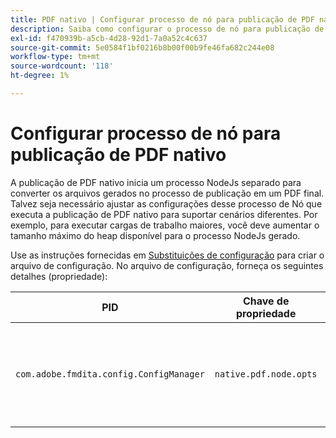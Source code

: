 ```yaml
---
title: PDF nativo | Configurar processo de nó para publicação de PDF nativo
description: Saiba como configurar o processo de nó para publicação de PDF nativo
exl-id: f470939b-a5cb-4d28-92d1-7a0a52c4c637
source-git-commit: 5e0584f1bf0216b8b00f00b9fe46fa682c244e08
workflow-type: tm+mt
source-wordcount: '118'
ht-degree: 1%

---
```


# Configurar processo de nó para publicação de PDF nativo

A publicação de PDF nativo inicia um processo NodeJs separado para converter os arquivos gerados no processo de publicação em um PDF final. Talvez seja necessário ajustar as configurações desse processo de Nó que executa a publicação de PDF nativo para suportar cenários diferentes. Por exemplo, para executar cargas de trabalho maiores, você deve aumentar o tamanho máximo do heap disponível para o processo NodeJs gerado.

Use as instruções fornecidas em [Substituições de configuração](../cs-install-guide/download-install-additional-config-override.md) para criar o arquivo de configuração. No arquivo de configuração, forneça os seguintes detalhes (propriedade):

| PID | Chave de propriedade | Valor da propriedade |
|---|---|---|
| `com.adobe.fmdita.config.ConfigManager` | `native.pdf.node.opts` | Valor da string para definir qualquer padrão `NODE_OPTIONS`.<BR> Valor padrão: &quot;&quot; |

